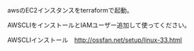 awsのEC2インスタンスをterraformで起動。

AWSCLIをインストールとIAMユーザー追加して使ってください。

AWSCLIインストール　http://ossfan.net/setup/linux-33.html

